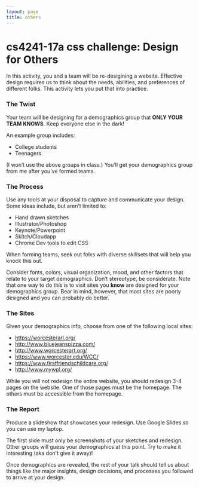 ```yaml
---
layout: page
title: others
---
```


# cs4241-17a css challenge: Design for Others

In this activity, you and a team will be re-desigining a website.
Effective design requires us to think about the needs, abilities, and preferences of different folks.
This activity lets you put that into practice.

### The Twist
Your team will be designing for a demographics group that __ONLY YOUR TEAM KNOWS__.
Keep everyone else in the dark!

An example group includes:
- College students
- Teenagers

(I won’t use the above groups in class.)
You’ll get your demographics group from me after you’ve formed teams.

### The Process
Use any tools at your disposal to capture and communicate your design.
Some ideas include, but aren’t limited to:

- Hand drawn sketches
- Illustrator/Photoshop
- Keynote/Powerpoint
- Skitch/Cloudapp
- Chrome Dev tools to edit CSS

When forming teams, seek out folks with diverse skillsets that will help you knock this out.

Consider fonts, colors, visual organization, mood, and other factors that relate to your target demographics.
Don’t stereotype, be considerate.
Note that one way to do this is to visit sites you **know** are designed for your demographics group. 
Bear in mind, however, that most sites are poorly designed and you can probably do better.

### The Sites
Given your demographics info, choose from one of the following local sites:

- https://worcesterarl.org/
- http://www.bluejeanspizza.com/
- http://www.worcesterart.org/
- https://www.worcester.edu/WCC/
- https://www.firstfriendschildcare.org/
- http://www.mywpl.org/

While you will not redesign the entire website, you should redesign 3-4 pages on the website. One of those pages must be the homepage. The others must be accessible from the homepage.

### The Report
Produce a slideshow that showcases your redesign.
Use Google Slides so you can use my laptop.

The first slide must only be screenshots of your sketches and redesign. 
Other groups will guess your demographics at this point.
Try to make it interesting (aka don't give it away)!

Once demographics are revealed, the rest of your talk should tell us about things like the major insights, design decisions, and processes you followed to arrive at your design.
